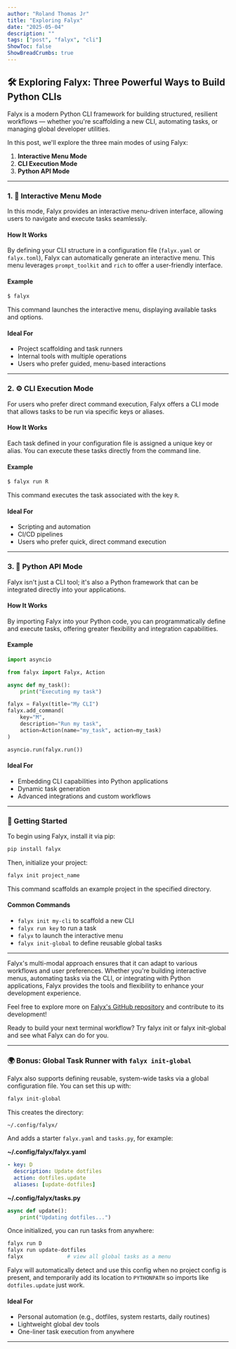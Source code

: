```yaml
---
author: "Roland Thomas Jr"
title: "Exploring Falyx"
date: "2025-05-04"
description: ""
tags: ["post", "falyx", "cli"]
ShowToc: false
ShowBreadCrumbs: true
---
```


## 🛠️ Exploring Falyx: Three Powerful Ways to Build Python CLIs

Falyx is a modern Python CLI framework for building structured, resilient workflows — whether you're scaffolding a new CLI, automating tasks, or managing global developer utilities.

In this post, we'll explore the three main modes of using Falyx:

1. **Interactive Menu Mode**
2. **CLI Execution Mode**
3. **Python API Mode**

---

### 1. 🧭 Interactive Menu Mode

In this mode, Falyx provides an interactive menu-driven interface, allowing users to navigate and execute tasks seamlessly.

#### How It Works

By defining your CLI structure in a configuration file (`falyx.yaml` or `falyx.toml`), Falyx can automatically generate an interactive menu. This menu leverages `prompt_toolkit` and `rich` to offer a user-friendly interface.

#### Example

```bash
$ falyx
```


This command launches the interactive menu, displaying available tasks and options.

#### Ideal For

- Project scaffolding and task runners
- Internal tools with multiple operations
- Users who prefer guided, menu-based interactions

---

### 2. ⚙️ CLI Execution Mode

For users who prefer direct command execution, Falyx offers a CLI mode that allows tasks to be run via specific keys or aliases.

#### How It Works

Each task defined in your configuration file is assigned a unique key or alias. You can execute these tasks directly from the command line.

#### Example

```bash
$ falyx run R
```


This command executes the task associated with the key `R`.

#### Ideal For

- Scripting and automation
- CI/CD pipelines
- Users who prefer quick, direct command execution

---

### 3. 🐍 Python API Mode

Falyx isn't just a CLI tool; it's also a Python framework that can be integrated directly into your applications.

#### How It Works

By importing Falyx into your Python code, you can programmatically define and execute tasks, offering greater flexibility and integration capabilities.

#### Example

```python
import asyncio

from falyx import Falyx, Action

async def my_task():
    print("Executing my task")

falyx = Falyx(title="My CLI")
falyx.add_command(
    key="M",
    description="Run my task",
    action=Action(name="my_task", action=my_task)
)

asyncio.run(falyx.run())
```

#### Ideal For

- Embedding CLI capabilities into Python applications
- Dynamic task generation
- Advanced integrations and custom workflows

---

### 🚀 Getting Started

To begin using Falyx, install it via pip:

```bash
pip install falyx
```


Then, initialize your project:

```bash
falyx init project_name
```

This command scaffolds an example project in the specified directory.

#### Common Commands
- `falyx init my-cli` to scaffold a new CLI
- `falyx run key` to run a task
- `falyx` to launch the interactive menu
- `falyx init-global` to define reusable global tasks

---

Falyx's multi-modal approach ensures that it can adapt to various workflows and user preferences. Whether you're building interactive menus, automating tasks via the CLI, or integrating with Python applications, Falyx provides the tools and flexibility to enhance your development experience.

Feel free to explore more on [Falyx's GitHub repository](https://github.com/rolandtjr/falyx) and contribute to its development!

Ready to build your next terminal workflow? Try falyx init or falyx init-global and see what Falyx can do for you.

---

### 🌍 Bonus: Global Task Runner with `falyx init-global`

Falyx also supports defining reusable, system-wide tasks via a global configuration file. You can set this up with:

```bash
falyx init-global
```

This creates the directory:

```
~/.config/falyx/
```

And adds a starter `falyx.yaml` and `tasks.py`, for example:

**\~/.config/falyx/falyx.yaml**

```yaml
- key: D
  description: Update dotfiles
  action: dotfiles.update
  aliases: [update-dotfiles]
```

**\~/.config/falyx/tasks.py**

```python
async def update():
    print("Updating dotfiles...")
```

Once initialized, you can run tasks from anywhere:

```bash
falyx run D
falyx run update-dotfiles
falyx              # view all global tasks as a menu
```

Falyx will automatically detect and use this config when no project config is present, and temporarily add its location to `PYTHONPATH` so imports like `dotfiles.update` just work.

#### Ideal For

* Personal automation (e.g., dotfiles, system restarts, daily routines)
* Lightweight global dev tools
* One-liner task execution from anywhere

---
